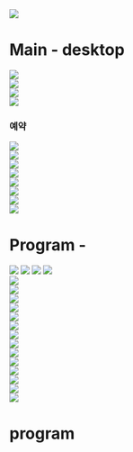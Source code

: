 
<div><img src="https://github.com/jingom368/oumtt/assets/67932739/e03c6766-908e-4281-99ab-4ec08456938f"></div>
<h1>Main - desktop</h1>
<div><img src="https://github.com/jingom368/oumtt/assets/67932739/b42a78b8-5026-40ab-a7a6-3de351373d56"></div>
<div><img src="https://github.com/jingom368/oumtt/assets/67932739/c819cfe0-ab64-4678-b83f-624f8b75a856"></div>
<div><img src="https://github.com/jingom368/oumtt/assets/67932739/48296d86-24f3-435c-9a9e-e1e3152ead15"></div>
<div><img src="https://github.com/jingom368/oumtt/assets/67932739/e14b08d6-9986-49a7-94df-f48cb9b39f31"></div>
<h3>예약</h3>
<div><img src="https://github.com/jingom368/oumtt/assets/67932739/eb0c3bdc-cb38-4daa-9e1d-8364b5ef0149"></div>
<div><img src="https://github.com/jingom368/oumtt/assets/67932739/fa96d0c8-2c6c-4971-9bd2-0172dc379988"></div>
<div><img src="https://github.com/jingom368/oumtt/assets/67932739/1b2df324-2578-4437-af5e-5231fa6fb0aa"></div>
<div><img src="https://github.com/jingom368/oumtt/assets/67932739/a89e366b-19eb-4925-a274-26c94c1da4c5"></div>
<div><img src="https://github.com/jingom368/oumtt/assets/67932739/9462fd70-6b7a-4625-a9ef-3fd3a8f1fa07"></div>
<div><img src="https://github.com/jingom368/oumtt/assets/67932739/b4df6d9b-06ec-4c0c-8e28-e7a6f93e0fd8"></div>
<div><img src="https://github.com/jingom368/oumtt/assets/67932739/ce2c3c9d-cad1-471c-85e8-121cc99265a1"></div>
<div><img src="https://github.com/jingom368/oumtt/assets/67932739/99a9a767-86cb-49e9-b590-3ca9bb46c6be"></div>

<h1>Program - </h1>
<img src="https://github.com/jingom368/oumtt/assets/67932739/bbbf3f41-a52b-4c75-b1a0-34280745cb8e">

<img src="https://github.com/jingom368/oumtt/assets/67932739/999aa3bf-a32d-4ab4-88b9-ff2451243dbd">

<img src="https://github.com/jingom368/oumtt/assets/67932739/fad58478-c2e4-47ea-94b3-8f78704dca7f">

<img src="https://github.com/jingom368/oumtt/assets/67932739/6db12935-d19c-4ae1-b0d8-d6afb8cc46c9">

<div><img src="https://github.com/jingom368/oumtt/assets/67932739/345d11ee-6f6b-4a19-9173-84a98ce6d1a0"></div>

<div><img src="https://github.com/jingom368/oumtt/assets/67932739/8d46427e-d5e7-44de-96a8-616f27a49b51"></div>

<div><img src="https://github.com/jingom368/oumtt/assets/67932739/185fd568-5cd3-4ee9-865d-769151a5d376"></div>

<div><img src="https://github.com/jingom368/oumtt/assets/67932739/f0544fa5-303a-4c39-a0c6-ed215810bfcb"></div>

<div><img src="https://github.com/jingom368/oumtt/assets/67932739/d70db9eb-10ae-4764-b37c-9fbf7d0cf36a"></div>

<div><img src="https://github.com/jingom368/oumtt/assets/67932739/2c6d529d-0977-4877-a3e2-fbcaf84f7cf7"></div>

<div><img src="https://github.com/jingom368/oumtt/assets/67932739/772cc791-0435-48f2-9bc2-0424b5cebd52"></div>

<div><img src="https://github.com/jingom368/oumtt/assets/67932739/eb7ff4c1-704a-47fd-8794-422b1d94d9cf"></div>


<div><img src="https://github.com/jingom368/oumtt/assets/67932739/999aa3bf-a32d-4ab4-88b9-ff2451243dbd"></div>
<div><img src="https://github.com/jingom368/oumtt/assets/67932739/6db12935-d19c-4ae1-b0d8-d6afb8cc46c9"></div>
<div><img src="https://github.com/jingom368/oumtt/assets/67932739/8d46427e-d5e7-44de-96a8-616f27a49b51"></div>
<div><img src="https://github.com/jingom368/oumtt/assets/67932739/f0544fa5-303a-4c39-a0c6-ed215810bfcb"></div>
<div><img src="https://github.com/jingom368/oumtt/assets/67932739/2c6d529d-0977-4877-a3e2-fbcaf84f7cf7"></div>
<div><img src="https://github.com/jingom368/oumtt/assets/67932739/eb7ff4c1-704a-47fd-8794-422b1d94d9cf"></div>





<h1>program</h1>
